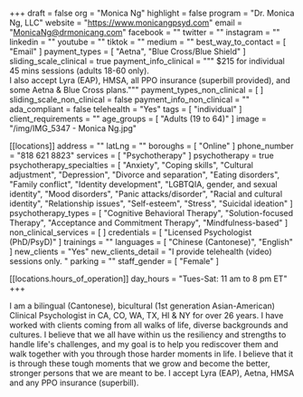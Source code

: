 +++
draft = false
org = "Monica Ng"
highlight = false
program = "Dr. Monica Ng, LLC"
website = "https://www.monicangpsyd.com"
email = "MonicaNg@drmonicang.com"
facebook = ""
twitter = ""
instagram = ""
linkedin = ""
youtube = ""
tiktok = ""
medium = ""
best_way_to_contact = [ "Email" ]
payment_types = [ "Aetna", "Blue Cross/Blue Shield" ]
sliding_scale_clinical = true
payment_info_clinical = """
$215 for individual 45 mins sessions (adults 18-60 only).  
I also accept Lyra (EAP), HMSA, all PPO insurance (superbill provided), and some Aetna & Blue Cross plans."""
payment_types_non_clinical = [ ]
sliding_scale_non_clinical = false
payment_info_non_clinical = ""
ada_compliant = false
telehealth = "Yes"
tags = [ "individual" ]
client_requirements = ""
age_groups = [ "Adults (19 to 64)" ]
image = "/img/IMG_5347 - Monica Ng.jpg"

[[locations]]
address = ""
latLng = ""
boroughs = [ "Online" ]
phone_number = "818 621 8823"
services = [ "Psychotherapy" ]
psychotherapy = true
psychotherapy_specialties = [
  "Anxiety",
  "Coping skills",
  "Cultural adjustment",
  "Depression",
  "Divorce and separation",
  "Eating disorders",
  "Family conflict",
  "Identity development",
  "LGBTQIA, gender, and sexual identity",
  "Mood disorders",
  "Panic attacks/disorder",
  "Racial and cultural identity",
  "Relationship issues",
  "Self-esteem",
  "Stress",
  "Suicidal ideation"
]
psychotherapy_types = [
  "Cognitive Behavioral Therapy",
  "Solution-focused Therapy",
  "Acceptance and Commitment Therapy",
  "Mindfulness-based"
]
non_clinical_services = [ ]
credentials = [ "Licensed Psychologist (PhD/PsyD)" ]
trainings = ""
languages = [ "Chinese (Cantonese)", "English" ]
new_clients = "Yes"
new_clients_detail = "I provide telehealth (video) sessions only. "
parking = ""
staff_gender = [ "Female" ]

  [[locations.hours_of_operation]]
  day_hours = "Tues-Sat:  11 am to 8 pm ET"
+++


I am a bilingual (Cantonese), bicultural (1st generation Asian-American) Clinical Psychologist in CA, CO, WA, TX, HI & NY for over 26 years.  I have worked with clients coming from all walks of life, diverse backgrounds and cultures.  I believe that we all have within us the resiliency and strengths to handle life's challenges, and my goal is to help you rediscover them and walk together with you through those harder moments in life.  I believe that it is through these tough moments that we grow and become the better, stronger persons that we are meant to be.  I accept Lyra (EAP), Aetna, HMSA and any PPO insurance (superbill).
